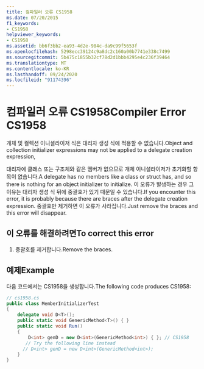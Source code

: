 ```yaml
---
title: 컴파일러 오류 CS1958
ms.date: 07/20/2015
f1_keywords:
- CS1958
helpviewer_keywords:
- CS1958
ms.assetid: bb6f3bb2-ea93-4d2e-984c-da9c99f5653f
ms.openlocfilehash: 5298ecc39124c9a8dc2c160a00b7741e338c7499
ms.sourcegitcommit: 5b475c1855b32cf78d2d1bbb4295e4c236f39464
ms.translationtype: MT
ms.contentlocale: ko-KR
ms.lasthandoff: 09/24/2020
ms.locfileid: "91174396"
---
```

# <a name="compiler-error-cs1958"></a><span data-ttu-id="cda63-102">컴파일러 오류 CS1958</span><span class="sxs-lookup"><span data-stu-id="cda63-102">Compiler Error CS1958</span></span>

<span data-ttu-id="cda63-103">개체 및 컬렉션 이니셜라이저 식은 대리자 생성 식에 적용할 수 없습니다.</span><span class="sxs-lookup"><span data-stu-id="cda63-103">Object and collection initializer expressions may not be applied to a delegate creation expression,</span></span>  
  
 <span data-ttu-id="cda63-104">대리자에 클래스 또는 구조체와 같은 멤버가 없으므로 개체 이니셜라이저가 초기화할 항목이 없습니다.</span><span class="sxs-lookup"><span data-stu-id="cda63-104">A delegate has no members like a class or struct has, and so there is nothing for an object initializer to initialize.</span></span> <span data-ttu-id="cda63-105">이 오류가 발생하는 경우 그 이유는 대리자 생성 식 뒤에 중괄호가 있기 때문일 수 있습니다.</span><span class="sxs-lookup"><span data-stu-id="cda63-105">If you encounter this error, it is probably because there are braces after the delegate creation expression.</span></span> <span data-ttu-id="cda63-106">중괄호만 제거하면 이 오류가 사라집니다.</span><span class="sxs-lookup"><span data-stu-id="cda63-106">Just remove the braces and this error will disappear.</span></span>  
  
## <a name="to-correct-this-error"></a><span data-ttu-id="cda63-107">이 오류를 해결하려면</span><span class="sxs-lookup"><span data-stu-id="cda63-107">To correct this error</span></span>  
  
1. <span data-ttu-id="cda63-108">중괄호를 제거합니다.</span><span class="sxs-lookup"><span data-stu-id="cda63-108">Remove the braces.</span></span>  
  
## <a name="example"></a><span data-ttu-id="cda63-109">예제</span><span class="sxs-lookup"><span data-stu-id="cda63-109">Example</span></span>  

 <span data-ttu-id="cda63-110">다음 코드에서는 CS1958을 생성합니다.</span><span class="sxs-lookup"><span data-stu-id="cda63-110">The following code produces CS1958:</span></span>  
  
```csharp  
// cs1958.cs  
public class MemberInitializerTest  
{
    delegate void D<T>();  
    public static void GenericMethod<T>() { }  
    public static void Run()  
    {  
        D<int> genD = new D<int>(GenericMethod<int>) { }; // CS1958  
       // Try the following line instead  
      // D<int> genD = new D<int>(GenericMethod<int>);  
    }  
}  
```
